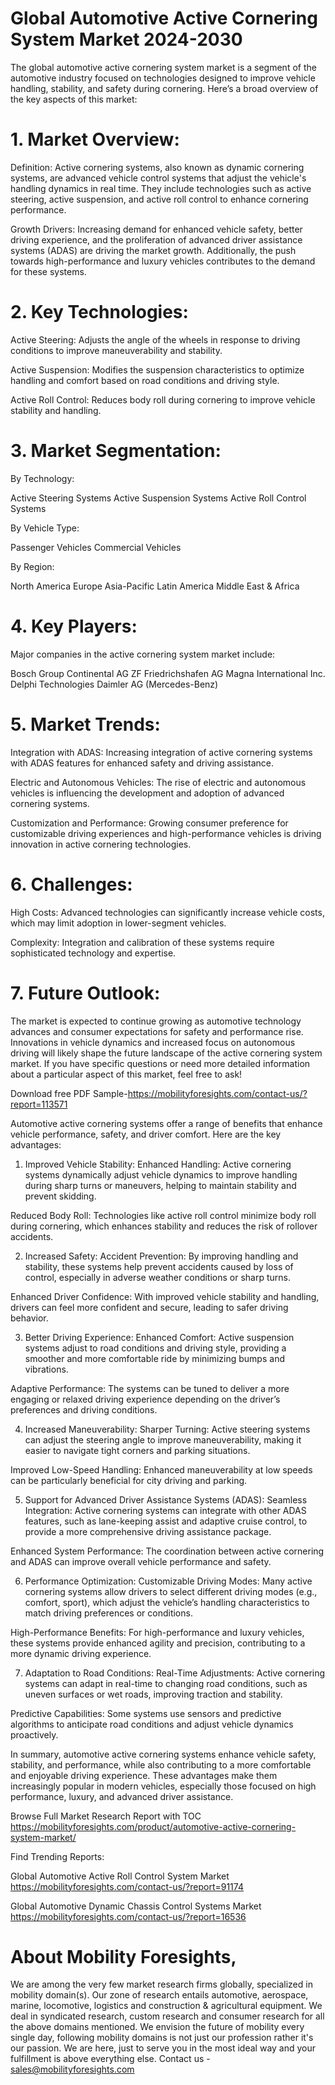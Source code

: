 # Global Automotive Active Cornering System Market 2024-2030

The global automotive active cornering system market is a segment of the automotive industry focused on technologies designed to improve vehicle handling, stability, and safety during cornering. Here’s a broad overview of the key aspects of this market:

# 1. Market Overview:
Definition: Active cornering systems, also known as dynamic cornering systems, are advanced vehicle control systems that adjust the vehicle's handling dynamics in real time. They include technologies such as active steering, active suspension, and active roll control to enhance cornering performance.

Growth Drivers: Increasing demand for enhanced vehicle safety, better driving experience, and the proliferation of advanced driver assistance systems (ADAS) are driving the market growth. Additionally, the push towards high-performance and luxury vehicles contributes to the demand for these systems.

# 2. Key Technologies:
Active Steering: Adjusts the angle of the wheels in response to driving conditions to improve maneuverability and stability.

Active Suspension: Modifies the suspension characteristics to optimize handling and comfort based on road conditions and driving style.

Active Roll Control: Reduces body roll during cornering to improve vehicle stability and handling.

# 3. Market Segmentation:

By Technology:

Active Steering Systems
Active Suspension Systems
Active Roll Control Systems

By Vehicle Type:

Passenger Vehicles
Commercial Vehicles

By Region:

North America
Europe
Asia-Pacific
Latin America
Middle East & Africa

# 4. Key Players:
Major companies in the active cornering system market include:

Bosch Group
Continental AG
ZF Friedrichshafen AG
Magna International Inc.
Delphi Technologies
Daimler AG (Mercedes-Benz)

# 5. Market Trends:
Integration with ADAS: Increasing integration of active cornering systems with ADAS features for enhanced safety and driving assistance.

Electric and Autonomous Vehicles: The rise of electric and autonomous vehicles is influencing the development and adoption of advanced cornering systems.

Customization and Performance: Growing consumer preference for customizable driving experiences and high-performance vehicles is driving innovation in active cornering technologies.

# 6. Challenges:
High Costs: Advanced technologies can significantly increase vehicle costs, which may limit adoption in lower-segment vehicles.

Complexity: Integration and calibration of these systems require sophisticated technology and expertise.

# 7. Future Outlook:
The market is expected to continue growing as automotive technology advances and consumer expectations for safety and performance rise. Innovations in vehicle dynamics and increased focus on autonomous driving will likely shape the future landscape of the active cornering system market.
If you have specific questions or need more detailed information about a particular aspect of this market, feel free to ask!

Download free PDF Sample-https://mobilityforesights.com/contact-us/?report=113571

Automotive active cornering systems offer a range of benefits that enhance vehicle performance, safety, and driver comfort. Here are the key advantages:

1. Improved Vehicle Stability:
Enhanced Handling: Active cornering systems dynamically adjust vehicle dynamics to improve handling during sharp turns or maneuvers, helping to maintain stability and prevent skidding.

Reduced Body Roll: Technologies like active roll control minimize body roll during cornering, which enhances stability and reduces the risk of rollover accidents.

2. Increased Safety:
Accident Prevention: By improving handling and stability, these systems help prevent accidents caused by loss of control, especially in adverse weather conditions or sharp turns.

Enhanced Driver Confidence: With improved vehicle stability and handling, drivers can feel more confident and secure, leading to safer driving behavior.

3. Better Driving Experience:
Enhanced Comfort: Active suspension systems adjust to road conditions and driving style, providing a smoother and more comfortable ride by minimizing bumps and vibrations.

Adaptive Performance: The systems can be tuned to deliver a more engaging or relaxed driving experience depending on the driver’s preferences and driving conditions.

4. Increased Maneuverability:
Sharper Turning: Active steering systems can adjust the steering angle to improve maneuverability, making it easier to navigate tight corners and parking situations.

Improved Low-Speed Handling: Enhanced maneuverability at low speeds can be particularly beneficial for city driving and parking.

5. Support for Advanced Driver Assistance Systems (ADAS):
Seamless Integration: Active cornering systems can integrate with other ADAS features, such as lane-keeping assist and adaptive cruise control, to provide a more comprehensive driving assistance package.

Enhanced System Performance: The coordination between active cornering and ADAS can improve overall vehicle performance and safety.

6. Performance Optimization:
Customizable Driving Modes: Many active cornering systems allow drivers to select different driving modes (e.g., comfort, sport), which adjust the vehicle’s handling characteristics to match driving preferences or conditions.

High-Performance Benefits: For high-performance and luxury vehicles, these systems provide enhanced agility and precision, contributing to a more dynamic driving experience.

7. Adaptation to Road Conditions:
Real-Time Adjustments: Active cornering systems can adapt in real-time to changing road conditions, such as uneven surfaces or wet roads, improving traction and stability.

Predictive Capabilities: Some systems use sensors and predictive algorithms to anticipate road conditions and adjust vehicle dynamics proactively.

In summary, automotive active cornering systems enhance vehicle safety, stability, and performance, while also contributing to a more comfortable and enjoyable driving experience. These advantages make them increasingly popular in modern vehicles, especially those focused on high performance, luxury, and advanced driver assistance.

Browse Full Market Research Report with TOC https://mobilityforesights.com/product/automotive-active-cornering-system-market/

Find Trending Reports:

Global Automotive Active Roll Control System Market https://mobilityforesights.com/contact-us/?report=91174

Global Automotive Dynamic Chassis Control Systems Market https://mobilityforesights.com/contact-us/?report=16536


# About Mobility Foresights,

We are among the very few market research firms globally, specialized in mobility domain(s). Our zone of research entails automotive, aerospace, marine, locomotive, logistics and construction & agricultural equipment. We deal in syndicated research, custom research and consumer research for all the above domains mentioned.
We envision the future of mobility every single day, following mobility domains is not just our profession rather it's our passion. We are here, just to serve you in the most ideal way and your fulfillment is above everything else. Contact us -  sales@mobilityforesights.com
